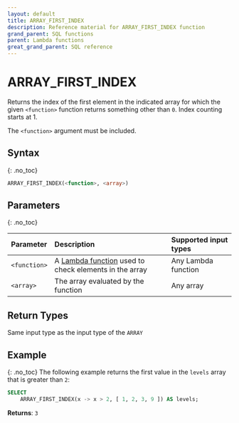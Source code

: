 ```yaml
---
layout: default
title: ARRAY_FIRST_INDEX
description: Reference material for ARRAY_FIRST_INDEX function
grand_parent: SQL functions
parent: Lambda functions
great_grand_parent: SQL reference
---
```


# ARRAY\_FIRST\_INDEX

Returns the index of the first element in the indicated array for which the given `<function>` function returns something other than `0`. Index counting starts at 1.

The `<function>` argument must be included.

## Syntax
{: .no_toc}

```sql
ARRAY_FIRST_INDEX(<function>, <array>)
```
## Parameters 
{: .no_toc}

| Parameter | Description                          | Supported input types | 
| :--------- | :------------------------ | :---------| 
| `<function>`  | A [Lambda function](../../working-with-semi-structured-data/working-with-arrays.md#manipulating-arrays-with-lambda-functions) used to check elements in the array | Any Lambda function | 
| `<array>`   | The array evaluated by the function     | Any array | 

## Return Types
Same input type as the input type of the `ARRAY` 

## Example
{: .no_toc}
The following example returns the first value in the `levels` array that is greater than `2`: 

```sql
SELECT
	ARRAY_FIRST_INDEX(x -> x > 2, [ 1, 2, 3, 9 ]) AS levels;
```

**Returns**: `3`
